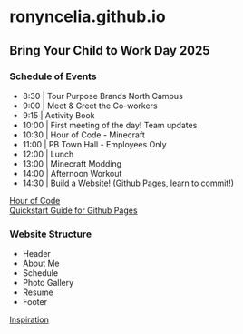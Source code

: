 # ronyncelia.github.io

## Bring Your Child to Work Day 2025

### Schedule of Events

- 8:30 | Tour Purpose Brands North Campus
- 9:00 | Meet & Greet the Co-workers
- 9:15 | Activity Book
- 10:00 | First meeting of the day! Team updates
- 10:30 | Hour of Code - Minecraft
- 11:00 | PB Town Hall - Employees Only
- 12:00 | Lunch
- 13:00 | Minecraft Modding
- 14:00 | Afternoon Workout
- 14:30 | Build a Website! (Github Pages, learn to commit!)

[Hour of Code](https://code.org/minecraft)  
[Quickstart Guide for Github Pages](https://docs.github.com/en/pages/quickstart)

### Website Structure

- Header
- About Me
- Schedule
- Photo Gallery
- Resume
- Footer

[Inspiration](https://anytimefitness.github.io/mocks3999/mock-misc/morgan/)